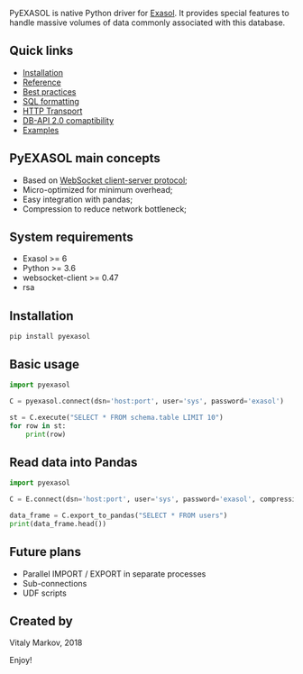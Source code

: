 PyEXASOL is native Python driver for [Exasol](https://www.exasol.com). It provides special features to handle massive volumes of data commonly associated with this database.

## Quick links
- [Installation](#installation)
- [Reference](/docs/REFERENCE.md)
- [Best practices](/docs/BEST_PRACTICES.md)
- [SQL formatting](/docs/SQL_FORMATTING.md)
- [HTTP Transport](/docs/HTTP_TRANSPORT.md)
- [DB-API 2.0 comaptibility](/docs/DBAPI_COMPAT.md)
- [Examples](/docs/EXAMPLES.md)

## PyEXASOL main concepts

- Based on [WebSocket client-server protocol](https://github.com/EXASOL/websocket-api/blob/master/WebsocketAPI.md);
- Micro-optimized for minimum overhead;
- Easy integration with pandas;
- Compression to reduce network bottleneck;


## System requirements

- Exasol >= 6
- Python >= 3.6
- websocket-client >= 0.47
- rsa


## Installation

```
pip install pyexasol
```

## Basic usage

```python
import pyexasol

C = pyexasol.connect(dsn='host:port', user='sys', password='exasol')

st = C.execute("SELECT * FROM schema.table LIMIT 10")
for row in st:
    print(row)
```

## Read data into Pandas

```python
import pyexasol

C = E.connect(dsn='host:port', user='sys', password='exasol', compression=True)

data_frame = C.export_to_pandas("SELECT * FROM users")
print(data_frame.head())
```

## Future plans
- Parallel IMPORT / EXPORT in separate processes
- Sub-connections
- UDF scripts

## Created by
Vitaly Markov, 2018

Enjoy!